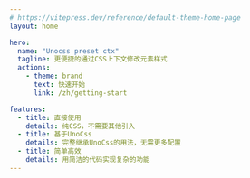```yaml
---
# https://vitepress.dev/reference/default-theme-home-page
layout: home

hero:
  name: "Unocss preset ctx"
  tagline: 更便捷的通过CSS上下文修改元素样式
  actions:
    - theme: brand
      text: 快速开始
      link: /zh/getting-start

features:
  - title: 直接使用
    details: 纯CSS，不需要其他引入
  - title: 基于UnoCss
    details: 完整继承UnoCss的用法，无需更多配置
  - title: 简单高效
    details: 用简洁的代码实现复杂的功能
---
```

